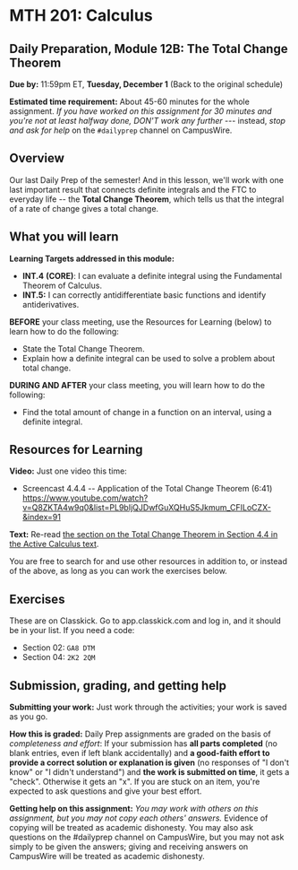 # MTH 201: Calculus

## Daily Preparation, Module 12B: The Total Change Theorem

**Due by:** 11:59pm ET, **Tuesday, December 1** (Back to the original schedule) 

**Estimated time requirement:** About 45-60 minutes for the whole assignment. *If you have worked on this assignment for 30 minutes and you're not at least halfway done, DON'T work any further* --- instead, *stop and ask for help* on the `#dailyprep` channel on CampusWire. 

## Overview 

Our last Daily Prep of the semester! And in this lesson, we'll work with one last important result that connects definite integrals and the FTC to everyday life -- the **Total Change Theorem**, which tells us that the integral of a rate of change gives a total change. 


## What you will learn 

**Learning Targets addressed in this module:** 

-   **INT.4**  **(CORE)**: I can evaluate a definite integral using the Fundamental Theorem of Calculus.
-   **INT.5:** I can correctly antidifferentiate basic functions and identify antiderivatives.

**BEFORE** your class meeting, use the Resources for Learning (below) to learn how to do the following: 

+ State the Total Change Theorem. 
+ Explain how a definite integral can be used to solve a problem about total change.

**DURING AND AFTER** your class meeting, you will learn how to do the following: 

+ Find the total amount of change in a function on an interval, using a definite integral. 


## Resources for Learning

**Video:** Just one video this time: 

- Screencast 4.4.4 -- Application of the Total Change Theorem (6:41) https://www.youtube.com/watch?v=Q8ZKTA4w9q0&list=PL9bIjQJDwfGuXQHuS5Jkmum_CFILoCZX-&index=91

**Text:** Re-read [the section on the Total Change Theorem in Section 4.4 in the Active Calculus text](https://activecalculus.org/single/sec-4-4-FTC.html). 

You are free to search for and use other resources in addition to, or instead of the above, as long as you can work the exercises below.


## Exercises

These are on Classkick. Go to app.classkick.com and log in, and it should be in your list. If you need a code: 

- Section 02: `GA8 DTM`
- Section 04: `2K2 2QM`

## Submission, grading, and getting help 

**Submitting your work:** Just work through the activities; your work is saved as you go. 

**How this is graded:** Daily Prep assignments are graded on the basis of *completeness and effort*: If your submission has **all parts completed** (no blank entries, even if left blank accidentally) and **a good-faith effort to provide a correct solution or explanation is given** (no responses of "I don't know" or "I didn't understand") and **the work is submitted on time**, it gets a "check". Otherwise it gets an "x". If you are stuck on an item, you're expected to ask questions and give your best effort.  

**Getting help on this assignment:** *You may work with others on this assignment, but you may not copy each others' answers.* Evidence of copying will be treated as academic dishonesty. You may also ask questions on the #dailyprep channel on CampusWire, but you may not ask simply to be given the answers; giving and receiving answers on CampusWire will be treated as academic dishonesty.
<!--stackedit_data:
eyJoaXN0b3J5IjpbLTE1OTM1ODQyNl19
-->